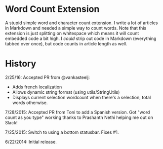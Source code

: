 Word Count Extension
=================

A stupid simple word and character count extension. I write a lot of articles in
Markdown and needed a simple way to count words. Note that this extension is just
splitting on whitespace which means it will count embedded code a bit high. I *could*
strip out code in Markdown (everything tabbed over once), but code counts in article 
length as well.

History
=======

2/25/16: Accepted PR from @vankasteelj:

* Adds french localization
* Allows dynamic string format (using utils/StringUtils)
* Displays current selection wordcount when there's a selection, total words otherwise.

7/28/2015: Accepted PR from Toni to add a Spanish version.
Got "word count as you type" working thanks to Prashanth Nethi helping me out on Slack!

7/25/2015: Switch to using a bottom statusbar. Fixes #1.

6/22/2014: Initial release.
